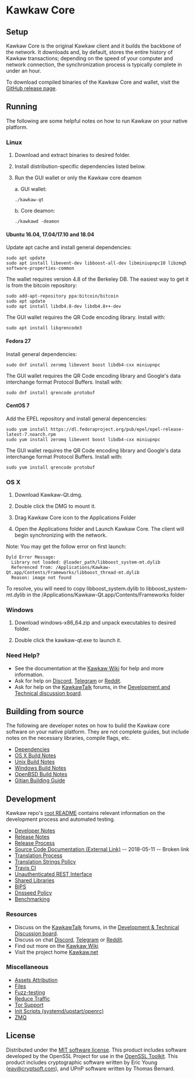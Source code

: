 Kawkaw Core
==============

Setup
---------------------
Kawkaw Core is the original Kawkaw client and it builds the backbone of the network. It downloads and, by default, stores the entire history of Kawkaw transactions; depending on the speed of your computer and network connection, the synchronization process is typically complete in under an hour.

To download compiled binaries of the Kawkaw Core and wallet, visit the [GitHub release page](https://github.com/KawkawChain/Kawkaw/releases).

Running
---------------------
The following are some helpful notes on how to run Kawkaw on your native platform.

### Linux

1) Download and extract binaries to desired folder.

2) Install distribution-specific dependencies listed below.

3) Run the GUI wallet or only the Kawkaw core deamon

   a. GUI wallet:
   
   `./kawkaw-qt`

   b. Core deamon:
   
   `./kawkawd -deamon`

#### Ubuntu 16.04, 17.04/17.10 and 18.04

Update apt cache and install general dependencies:

```
sudo apt update
sudo apt install libevent-dev libboost-all-dev libminiupnpc10 libzmq5 software-properties-common
```

The wallet requires version 4.8 of the Berkeley DB. The easiest way to get it is from the bitcoin repository: 

```
sudo add-apt-repository ppa:bitcoin/bitcoin
sudo apt update
sudo apt install libdb4.8-dev libdb4.8++-dev
```

The GUI wallet requires the QR Code encoding library. Install with:

`sudo apt install libqrencode3`

#### Fedora 27

Install general dependencies:

`sudo dnf install zeromq libevent boost libdb4-cxx miniupnpc`

The GUI wallet requires the QR Code encoding library and Google's data interchange format Protocol Buffers. Install with:

`sudo dnf install qrencode protobuf`

#### CentOS 7

Add the EPEL repository and install general depencencies:

```
sudo yum install https://dl.fedoraproject.org/pub/epel/epel-release-latest-7.noarch.rpm
sudo yum install zeromq libevent boost libdb4-cxx miniupnpc
```

The GUI wallet requires the QR Code encoding library and Google's data interchange format Protocol Buffers. Install with:

`sudo yum install qrencode protobuf`

### OS X

1) Download Kawkaw-Qt.dmg.

2) Double click the DMG to mount it. 

3) Drag Kawkaw Core icon to the Applications Folder


4) Open the Applications folder and Launch Kawkaw Core. The client will begin synchronizing with the network.


Note: You may get the follow error on first launch:
```
Dyld Error Message:
  Library not loaded: @loader_path/libboost_system-mt.dylib
  Referenced from: /Applications/Kawkaw-Qt.app/Contents/Frameworks/libboost_thread-mt.dylib
  Reason: image not found
```
To resolve, you will need to copy libboost_system.dylib to libboost_system-mt.dylib in the /Applications/Kawkaw-Qt.app/Contents/Frameworks folder

### Windows

1) Download windows-x86_64.zip and unpack executables to desired folder.

2) Double click the kawkaw-qt.exe to launch it.

### Need Help?

- See the documentation at the [Kawkaw Wiki](https://kawkaw.wiki/wiki/KAWKAWCOIN_Wiki)
for help and more information.
- Ask for help on [Discord](https://discord.gg/DUkcBst), [Telegram](https://t.me/KawkawDev) or [Reddit](https://www.reddit.com/r/Kawkaw/).
- Ask for help on the [KawkawTalk](https://www.bitcointalk.org/) forums, in the [Development and Technical discussion board](https://www.bitcointalk.org/?forum=661517).

Building from source
---------------------
The following are developer notes on how to build the Kawkaw core software on your native platform. They are not complete guides, but include notes on the necessary libraries, compile flags, etc.

- [Dependencies](https://github.com/KawkawChain/Kawkaw/tree/master/doc/dependencies.md)
- [OS X Build Notes](https://github.com/KawkawChain/Kawkaw/tree/master/doc/build-osx.md)
- [Unix Build Notes](https://github.com/KawkawChain/Kawkaw/tree/master/doc/build-unix.md)
- [Windows Build Notes](https://github.com/KawkawChain/Kawkaw/tree/master/doc/build-windows.md)
- [OpenBSD Build Notes](https://github.com/KawkawChain/Kawkaw/tree/master/doc/build-openbsd.md)
- [Gitian Building Guide](https://github.com/KawkawChain/Kawkaw/tree/master/doc/gitian-building.md)

Development
---------------------
Kawkaw repo's [root README](https://github.com/KawkawChain/Kawkaw/blob/master/README.md) contains relevant information on the development process and automated testing.

- [Developer Notes](https://github.com/KawkawChain/Kawkaw/blob/master/doc/developer-notes.md)
- [Release Notes](https://github.com/KawkawChain/Kawkaw/blob/master/doc/release-notes.md)
- [Release Process](https://github.com/KawkawChain/Kawkaw/blob/master/doc/release-process.md)
- [Source Code Documentation (External Link)](https://dev.visucore.com/kawkaw/doxygen/) -- 2018-05-11 -- Broken link
- [Translation Process](https://github.com/KawkawChain/Kawkaw/blob/master/doc/translation_process.md)
- [Translation Strings Policy](https://github.com/KawkawChain/Kawkaw/blob/master/doc/translation_strings_policy.md)
- [Travis CI](https://github.com/KawkawChain/Kawkaw/blob/master/doc/travis-ci.md)
- [Unauthenticated REST Interface](https://github.com/KawkawChain/Kawkaw/blob/master/doc/REST-interface.md)
- [Shared Libraries](https://github.com/KawkawChain/Kawkaw/blob/master/doc/shared-libraries.md)
- [BIPS](https://github.com/KawkawChain/Kawkaw/blob/master/doc/bips.md)
- [Dnsseed Policy](https://github.com/KawkawChain/Kawkaw/blob/master/doc/dnsseed-policy.md)
- [Benchmarking](https://github.com/KawkawChain/Kawkaw/blob/master/doc/benchmarking.md)

### Resources
- Discuss on the [KawkawTalk](https://www.bitcointalk.org/) forums, in the [Development & Technical Discussion board](---).
- Discuss on chat [Discord](----), [Telegram](---) or [Reddit](---).
- Find out more on the [Kawkaw Wiki](---)
- Visit the project home [Kawkaw.net](https://kawkaw.net)

### Miscellaneous
- [Assets Attribution](https://github.com/KawkawChain/Kawkaw/blob/master/doc/assets-attribution.md)
- [Files](https://github.com/KawkawChain/Kawkaw/blob/master/doc/files.md)
- [Fuzz-testing](https://github.com/KawkawChain/Kawkaw/blob/master/doc/fuzzing.md)
- [Reduce Traffic](https://github.com/KawkawChain/Kawkaw/blob/master/doc/reduce-traffic.md)
- [Tor Support](https://github.com/KawkawChain/Kawkaw/blob/master/doc/tor.md)
- [Init Scripts (systemd/upstart/openrc)](https://github.com/KawkawChain/Kawkaw/blob/master/doc/init.md)
- [ZMQ](https://github.com/KawkawChain/Kawkaw/blob/master/doc/zmq.md)

License
---------------------
Distributed under the [MIT software license](https://github.com/KawkawChain/Kawkaw/blob/master/COPYING).
This product includes software developed by the OpenSSL Project for use in the [OpenSSL Toolkit](https://www.openssl.org/). This product includes
cryptographic software written by Eric Young ([eay@cryptsoft.com](mailto:eay@cryptsoft.com)), and UPnP software written by Thomas Bernard.
